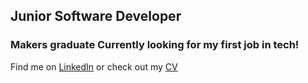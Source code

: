 ## Junior Software Developer

### Makers graduate Currently looking for my first job in tech!

Find me on [LinkedIn](www.linkedin.com/in/laurakeen) or check out my [CV](https://github.com/Laura-Keen/CV.git)
